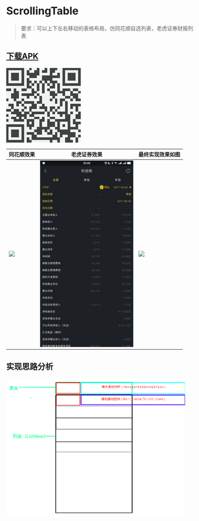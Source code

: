# ScrollingTable
> 要求：可以上下左右移动的表格布局，仿同花顺自选列表，老虎证券财报列表

## [下载APK](http://fir.im/4e96)
![](/doc/下载链接二维码.png)


| 同花顺效果  | 老虎证券效果|  最终实现效果如图|  
| --------   | -----|  -----| 
| <img src="/doc/Gif_20180201_224640.gif" width="250px"/>  | <img src="/doc/Gif_20180201_225941.gif" width="250px"/> | <img src="/doc/Gif_20180201_224941.gif" width="250px"/> | 


## 实现思路分析
<img src="/doc/深度截图_选择区域_20180201223904.png" width="480px"/>




